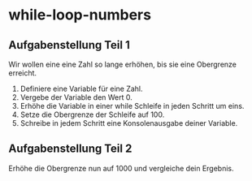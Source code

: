 # while-loop-numbers

## Aufgabenstellung Teil 1
Wir wollen eine eine Zahl so lange erhöhen, bis sie eine Obergrenze erreicht.
1. Definiere eine Variable für eine Zahl.
2. Vergebe der Variable den Wert 0.
3. Erhöhe die Variable in einer while Schleife in jeden Schritt um eins.
4. Setze die Obergrenze der Schleife auf 100.
5. Schreibe in jedem Schritt eine Konsolenausgabe deiner Variable.

## Aufgabenstellung Teil 2
Erhöhe die Obergrenze nun auf 1000 und vergleiche dein Ergebnis.
